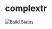 # complextr
[![Build Status](https://travis-ci.org/Papich228/complextr.svg?branch=master)](https://travis-ci.org/Papich228)
